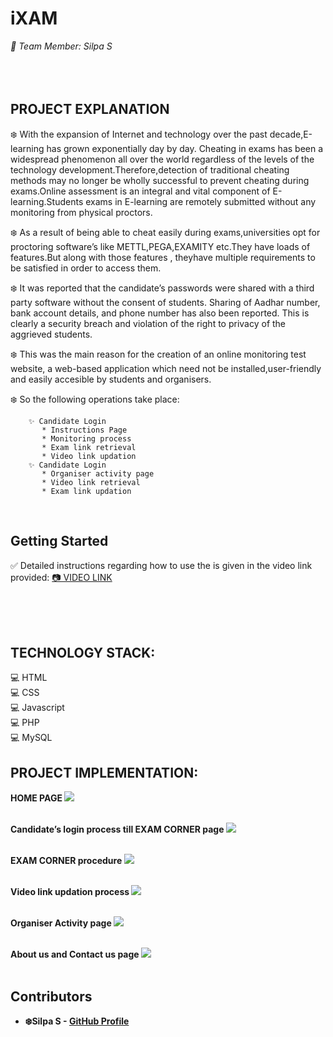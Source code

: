 # iXAM

<i>
 🙋 Team Member: Silpa S
</i>
<br></br>
<br></br>

## PROJECT EXPLANATION
❄️ With the expansion of Internet and technology over the past decade,E-learning has grown exponentially day by day. Cheating in exams has been a widespread phenomenon all over the world regardless of the levels of the technology development.Therefore,detection of traditional cheating methods may no longer be wholly successful to prevent cheating during exams.Online assessment is an integral and vital component of E-learning.Students exams in E-learning are remotely submitted without any monitoring from physical proctors.

❄️ As a result of being able to cheat easily during exams,universities opt for proctoring software’s like METTL,PEGA,EXAMITY etc.They have loads of features.But along with those features , theyhave multiple requirements to be satisfied in order to access them.

❄️ It was reported that the candidate’s passwords were shared with a third party software without the consent of students. Sharing of Aadhar number, bank account details, and phone number has also been reported. This is clearly a security breach and violation of the right to privacy of the aggrieved students.
 

❄️ This was the main reason for the creation of an online monitoring test website, a web-based application which need not be installed,user-friendly and easily accesible by students and organisers.


❄️ So the following operations take place:

        ✨ Candidate Login
           * Instructions Page
           * Monitoring process
           * Exam link retrieval
           * Video link updation
        ✨ Candidate Login
           * Organiser activity page
           * Video link retrieval
           * Exam link updation
      
<br>

## Getting Started

✅ Detailed instructions regarding how to use the  is given in the video link provided: <a href="https://drive.google.com/file/d/12KYWxqbWqY3L37niSgiMjMsi9yzF0Jdq/view?usp=sharing"> 📷 VIDEO LINK </a>
<br></br>

<br></br>

## TECHNOLOGY STACK:
💻 HTML<br>
💻 CSS<br>
💻 Javascript<br>
💻 PHP<br>
💻 MySQL<br>


## PROJECT IMPLEMENTATION:

<b>HOME PAGE<b>
<img src="https://github.com/silpasreeni99/iXAM/blob/main/readme%20images/image1.png"></img>
<br></br>

<b>Candidate’s login process till EXAM CORNER page<b>
<img src="https://github.com/silpasreeni99/iXAM/blob/main/readme%20images/image2.png"></img>
 <br></br>
 
<b>EXAM CORNER procedure<b>
<img src="https://github.com/silpasreeni99/iXAM/blob/main/readme%20images/image3.png"></img>
 <br></br>
 
<b>Video link updation process<b>
<img src="https://github.com/silpasreeni99/iXAM/blob/main/readme%20images/image4.png"></img>
 <br></br>
 
 <b>Organiser Activity page<b>
<img src="https://github.com/silpasreeni99/iXAM/blob/main/readme%20images/image5.png"></img>
 <br></br>
 
 <b>About us and Contact us page<b>
<img src="https://github.com/silpasreeni99/iXAM/blob/main/readme%20images/image6.png"></img>
 <br></br>
 

## Contributors

* **❄️Silpa S** - [GitHub Profile](https://github.com/silpasreeni99)

